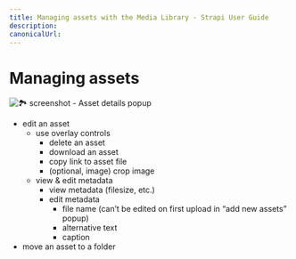 ```yaml
---
title: Managing assets with the Media Library - Strapi User Guide
description:
canonicalUrl:
---
```


<!-- TODO: update SEO -->

# Managing assets

![🏞 screenshot - Asset details popup]()

- edit an asset
  - use overlay controls
    - delete an asset
    - download an asset
    - copy link to asset file
    - (optional, image) crop image
  - view & edit metadata
    - view metadata (filesize, etc.)
    - edit metadata
      - file name (can’t be edited on first upload in “add new assets” popup)
      - alternative text
      - caption
- move an asset to a folder
